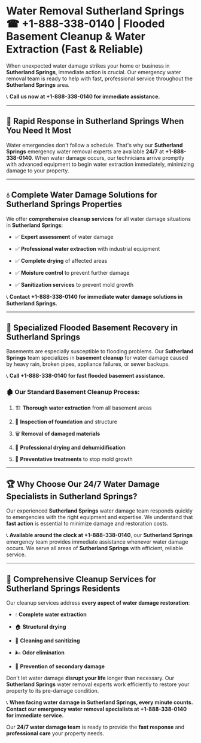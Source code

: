 # Water Removal Sutherland Springs ☎ +1-888-338-0140 | Flooded Basement Cleanup & Water Extraction (Fast & Reliable)

When unexpected water damage strikes your home or business in **Sutherland Springs**, immediate action is crucial. Our emergency water removal team is ready to help with fast, professional service throughout the **Sutherland Springs** area. 

📞 **Call us now at +1-888-338-0140 for immediate assistance.**
---
## 🚀 Rapid Response in Sutherland Springs When You Need It Most
Water emergencies don't follow a schedule. That's why our **Sutherland Springs** emergency water removal experts are available **24/7** at **+1-888-338-0140**. When water damage occurs, our technicians arrive promptly with advanced equipment to begin water extraction immediately, minimizing damage to your property.
---
## 💧 Complete Water Damage Solutions for Sutherland Springs Properties
We offer **comprehensive cleanup services** for all water damage situations in **Sutherland Springs**:
- ✅ **Expert assessment** of water damage  
- ✅ **Professional water extraction** with industrial equipment  
- ✅ **Complete drying** of affected areas  
- ✅ **Moisture control** to prevent further damage  
- ✅ **Sanitization services** to prevent mold growth  
📞 **Contact +1-888-338-0140 for immediate water damage solutions in Sutherland Springs.**
---
## 🌊 Specialized Flooded Basement Recovery in Sutherland Springs
Basements are especially susceptible to flooding problems. Our **Sutherland Springs** team specializes in **basement cleanup** for water damage caused by heavy rain, broken pipes, appliance failures, or sewer backups. 
📞 **Call +1-888-338-0140 for fast flooded basement assistance.**
### 🏚️ Our Standard Basement Cleanup Process:
1. 🏗️ **Thorough water extraction** from all basement areas  
2. 🔎 **Inspection of foundation** and structure  
3. 🗑️ **Removal of damaged materials**  
4. 💨 **Professional drying and dehumidification**  
5. 🚫 **Preventative treatments** to stop mold growth  
---
## 🏆 Why Choose Our 24/7 Water Damage Specialists in Sutherland Springs?
Our experienced **Sutherland Springs** water damage team responds quickly to emergencies with the right equipment and expertise. We understand that **fast action** is essential to minimize damage and restoration costs.
📞 **Available around the clock at +1-888-338-0140**, our **Sutherland Springs** emergency team provides immediate assistance whenever water damage occurs. We serve all areas of **Sutherland Springs** with efficient, reliable service.
---
## 🧹 Comprehensive Cleanup Services for Sutherland Springs Residents
Our cleanup services address **every aspect of water damage restoration**:
- 💧 **Complete water extraction**  
- 🏠 **Structural drying**  
- 🧼 **Cleaning and sanitizing**  
- 🌬️ **Odor elimination**  
- 🚫 **Prevention of secondary damage**  
Don't let water damage **disrupt your life** longer than necessary. Our **Sutherland Springs** water removal experts work efficiently to restore your property to its pre-damage condition.
📞 **When facing water damage in Sutherland Springs, every minute counts. Contact our emergency water removal specialists at +1-888-338-0140 for immediate service.**
Our **24/7 water damage team** is ready to provide the **fast response** and **professional care** your property needs.
